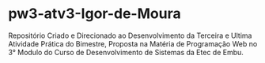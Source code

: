 # pw3-atv3-Igor-de-Moura
Repositório Criado e Direcionado ao Desenvolvimento da Terceira e Ultima Atividade Prática do Bimestre, Proposta na Matéria de Programação Web no 3° Modulo do Curso de Desenvolvimento de Sistemas da Etec de Embu.
